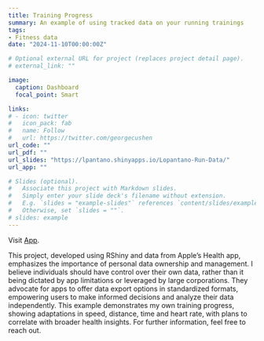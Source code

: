 ```yaml
---
title: Training Progress
summary: An example of using tracked data on your running trainings
tags:
- Fitness data
date: "2024-11-10T00:00:00Z"

# Optional external URL for project (replaces project detail page).
# external_link: ""

image:
  caption: Dashboard
  focal_point: Smart

links:
# - icon: twitter
#   icon_pack: fab
#   name: Follow
#   url: https://twitter.com/georgecushen
url_code: ""
url_pdf: ""
url_slides: "https://lpantano.shinyapps.io/Lopantano-Run-Data/"
url_app: ""

# Slides (optional).
#   Associate this project with Markdown slides.
#   Simply enter your slide deck's filename without extension.
#   E.g. `slides = "example-slides"` references `content/slides/example-slides.md`.
#   Otherwise, set `slides = ""`.
# slides: example
---
```


Visit [App](https://lpantano.shinyapps.io/Lopantano-Run-Data/).

This project, developed using RShiny and data from Apple’s Health app, emphasizes the importance of personal data ownership and management. I believe individuals should have control over their own data, rather than it being dictated by app limitations or leveraged by large corporations. They advocate for apps to offer data export options in standardized formats, empowering users to make informed decisions and analyze their data independently. This example demonstrates my own training progress, showing adaptations in speed, distance, time and heart rate, with plans to correlate with broader health insights. For further information, feel free to reach out.
